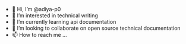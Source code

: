 - 👋 Hi, I’m @adiya-p0
- 👀 I’m interested in technical writing
- 🌱 I’m currently learning api documentation
- 💞️ I’m looking to collaborate on open source technical documentation 
- 📫 How to reach me ...

<!---
adiya-p0/adiya-p0 is a ✨ special ✨ repository because its `README.md` (this file) appears on your GitHub profile.
You can click the Preview link to take a look at your changes.
--->
